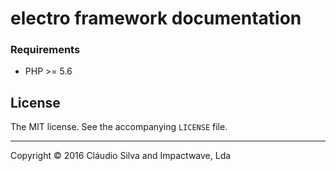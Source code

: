 # electro framework documentation

### Requirements

- PHP >= 5.6

## License

The MIT license. See the accompanying `LICENSE` file.

---

Copyright &copy; 2016 Cláudio Silva and Impactwave, Lda

